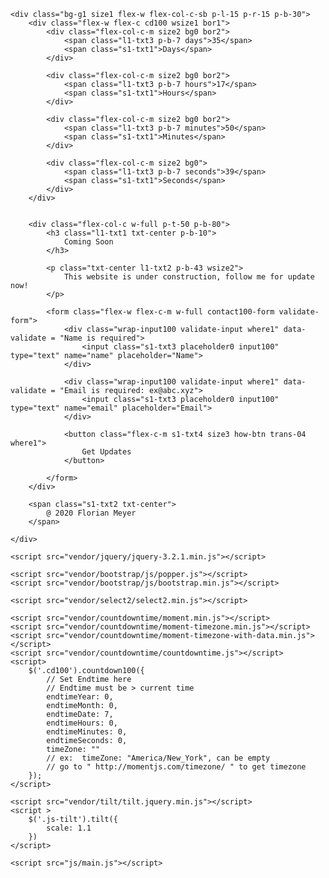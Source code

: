 <!DOCTYPE html>
<html lang="en">
<head>
	<title>Coming Soon 5</title>
	<meta charset="UTF-8">
	<meta name="viewport" content="width=device-width, initial-scale=1">
<!--===============================================================================================-->	
	<link rel="icon" type="image/png" href="images/icons/favicon.ico"/>
<!--===============================================================================================-->
	<link rel="stylesheet" type="text/css" href="vendor/bootstrap/css/bootstrap.min.css">
<!--===============================================================================================-->
	<link rel="stylesheet" type="text/css" href="fonts/font-awesome-4.7.0/css/font-awesome.min.css">
<!--===============================================================================================-->
	<link rel="stylesheet" type="text/css" href="vendor/animate/animate.css">
<!--===============================================================================================-->
	<link rel="stylesheet" type="text/css" href="vendor/select2/select2.min.css">
<!--===============================================================================================-->
	<link rel="stylesheet" type="text/css" href="css/util.css">
	<link rel="stylesheet" type="text/css" href="css/main.css">
<!--===============================================================================================-->
</head>
<body>
	
	
	<div class="bg-g1 size1 flex-w flex-col-c-sb p-l-15 p-r-15 p-b-30">
		<div class="flex-w flex-c cd100 wsize1 bor1">
			<div class="flex-col-c-m size2 bg0 bor2">
				<span class="l1-txt3 p-b-7 days">35</span>
				<span class="s1-txt1">Days</span>
			</div>

			<div class="flex-col-c-m size2 bg0 bor2">
				<span class="l1-txt3 p-b-7 hours">17</span>
				<span class="s1-txt1">Hours</span>
			</div>

			<div class="flex-col-c-m size2 bg0 bor2">
				<span class="l1-txt3 p-b-7 minutes">50</span>
				<span class="s1-txt1">Minutes</span>
			</div>

			<div class="flex-col-c-m size2 bg0">
				<span class="l1-txt3 p-b-7 seconds">39</span>
				<span class="s1-txt1">Seconds</span>
			</div>
		</div>


		<div class="flex-col-c w-full p-t-50 p-b-80">
			<h3 class="l1-txt1 txt-center p-b-10">
				Coming Soon
			</h3>

			<p class="txt-center l1-txt2 p-b-43 wsize2">
				This website is under construction, follow me for update now!
			</p>

			<form class="flex-w flex-c-m w-full contact100-form validate-form">
				<div class="wrap-input100 validate-input where1" data-validate = "Name is required">
					<input class="s1-txt3 placeholder0 input100" type="text" name="name" placeholder="Name">
				</div>

				<div class="wrap-input100 validate-input where1" data-validate = "Email is required: ex@abc.xyz">
					<input class="s1-txt3 placeholder0 input100" type="text" name="email" placeholder="Email">
				</div>

				<button class="flex-c-m s1-txt4 size3 how-btn trans-04 where1">
					Get Updates
				</button>
				
			</form>			
		</div>

		<span class="s1-txt2 txt-center">
			@ 2020 Florian Meyer
		</span>

	</div>



	

<!--===============================================================================================-->	
	<script src="vendor/jquery/jquery-3.2.1.min.js"></script>
<!--===============================================================================================-->
	<script src="vendor/bootstrap/js/popper.js"></script>
	<script src="vendor/bootstrap/js/bootstrap.min.js"></script>
<!--===============================================================================================-->
	<script src="vendor/select2/select2.min.js"></script>
<!--===============================================================================================-->
	<script src="vendor/countdowntime/moment.min.js"></script>
	<script src="vendor/countdowntime/moment-timezone.min.js"></script>
	<script src="vendor/countdowntime/moment-timezone-with-data.min.js"></script>
	<script src="vendor/countdowntime/countdowntime.js"></script>
	<script>
		$('.cd100').countdown100({
			// Set Endtime here
			// Endtime must be > current time
			endtimeYear: 0,
			endtimeMonth: 0,
			endtimeDate: 7,
			endtimeHours: 0,
			endtimeMinutes: 0,
			endtimeSeconds: 0,
			timeZone: "" 
			// ex:  timeZone: "America/New_York", can be empty
			// go to " http://momentjs.com/timezone/ " to get timezone
		});
	</script>
<!--===============================================================================================-->
	<script src="vendor/tilt/tilt.jquery.min.js"></script>
	<script >
		$('.js-tilt').tilt({
			scale: 1.1
		})
	</script>
<!--===============================================================================================-->
	<script src="js/main.js"></script>

</body>
</html>
